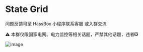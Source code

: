 # State Grid

问题反馈可至 HassBox 小程序联系客服 或入群交流

⚠️ 本群仅限国家电网、电力监控等相关话题，严禁其他话题，违者❎

![image](https://github.com/user-attachments/assets/c4c35fa1-2da0-4786-ae4a-31c25e78a45d)

